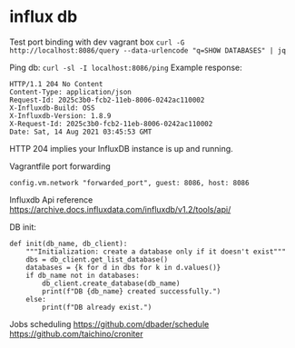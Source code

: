 # influx db


Test port binding with dev vagrant box
`curl -G http://localhost:8086/query --data-urlencode "q=SHOW DATABASES" | jq`

Ping db:
`curl -sl -I localhost:8086/ping`
Example response:
```buildoutcfg
HTTP/1.1 204 No Content
Content-Type: application/json
Request-Id: 2025c3b0-fcb2-11eb-8006-0242ac110002
X-Influxdb-Build: OSS
X-Influxdb-Version: 1.8.9
X-Request-Id: 2025c3b0-fcb2-11eb-8006-0242ac110002
Date: Sat, 14 Aug 2021 03:45:53 GMT
```

HTTP 204 implies your InfluxDB instance is up and running.

Vagrantfile port forwarding
```
config.vm.network "forwarded_port", guest: 8086, host: 8086
```

Influxdb Api reference
https://archive.docs.influxdata.com/influxdb/v1.2/tools/api/

DB init:
```buildoutcfg
def init(db_name, db_client):
    """Initialization: create a database only if it doesn't exist"""
    dbs = db_client.get_list_database()
    databases = {k for d in dbs for k in d.values()}
    if db_name not in databases:
        db_client.create_database(db_name)
        print(f"DB {db_name} created successfully.")
    else:
        print(f"DB already exist.")
```

Jobs scheduling
https://github.com/dbader/schedule
https://github.com/taichino/croniter

